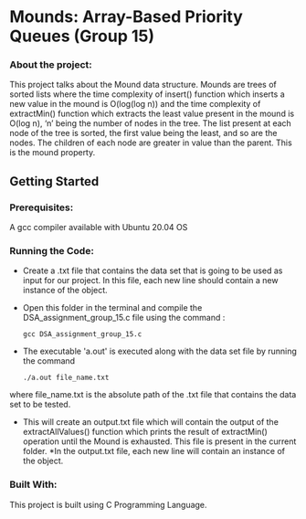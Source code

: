 # Mounds: Array-Based Priority Queues (Group 15)

### About the project:

This project talks about the Mound data structure. Mounds are trees of sorted lists where the time complexity of insert() function which inserts a new value in the mound is O(log(log n)) and the time complexity of extractMin() function which extracts the least value present in the mound is O(log n), ‘n’ being the number of nodes in the tree.
The list present at each node of the tree is sorted, the first value being the least, and so are the nodes. The children of each node are greater in value than the parent. This is the mound property. 

## Getting Started

### Prerequisites:

A gcc compiler available with Ubuntu 20.04 OS

### Running the Code:

* Create a .txt file that contains the data set that is going to be used as input for our project. In this file, each new line should contain a new instance of the object. 
* Open this folder in the terminal and compile the DSA_assignment_group_15.c file using the command :

     ` gcc DSA_assignment_group_15.c `

* The executable 'a.out' is executed along with the data set file by running the command 

    ` ./a.out file_name.txt `

 where file_name.txt is the absolute path of the .txt file that contains the data set to be tested. 
* This will create an output.txt file which will contain the output of the extractAllValues() function which prints the result of extractMin() operation until the Mound is exhausted. This file is present in the current folder.
*In the output.txt file, each new line will contain an instance of the object.  


### Built With:
This project is built using C Programming Language. 

